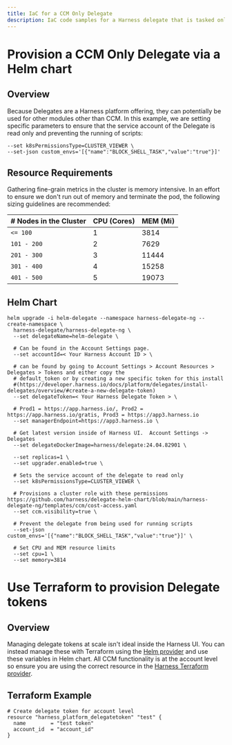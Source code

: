 ```yaml
---
title: IaC for a CCM Only Delegate
description: IaC code samples for a Harness delegate that is tasked only for CCM related activities.
---
```


# Provision a CCM Only Delegate via a Helm chart

## Overview
Because Delegates are a Harness platform offering, they can potentially be used for other modules other than CCM. In this example, we are setting specific parameters to ensure that the service account of the Delegate is read only and preventing the running of scripts:

```
--set k8sPermissionsType=CLUSTER_VIEWER \
--set-json custom_envs='[{"name":"BLOCK_SHELL_TASK","value":"true"}]'
```

## Resource Requirements
Gathering fine-grain metrics in the cluster is memory intensive.  In an effort to ensure we don't run out of memory and terminate the pod, the following sizing guidelines are recommended:

| # Nodes in the Cluster | CPU (Cores) | MEM (Mi)  |
| -----------------------| ----------- | --------- |
|        `<= 100`        |      1      |    3814   |
|       `101 - 200`      |      2      |    7629   |
|       `201 - 300`      |      3      |   11444   |
|       `301 - 400`      |      4      |   15258   |
|       `401 - 500`      |      5      |   19073   |

## Helm Chart
```
helm upgrade -i helm-delegate --namespace harness-delegate-ng --create-namespace \
  harness-delegate/harness-delegate-ng \
  --set delegateName=helm-delegate \

  # Can be found in the Account Settings page.
  --set accountId=< Your Harness Account ID > \

  # can be found by going to Account Settings > Account Resources > Delegates > Tokens and either copy the 
  # default_token or by creating a new specific token for this install 
  #(https://developer.harness.io/docs/platform/delegates/install-delegates/overview/#create-a-new-delegate-token)
  --set delegateToken=< Your Harness Delegate Token > \

  # Prod1 = https://app.harness.io/, Prod2 = https://app.harness.io/gratis, Prod3 = https://app3.harness.io
  --set managerEndpoint=https://app3.harness.io \

  # Get latest version inside of Harness UI.  Account Settings -> Delegates
  --set delegateDockerImage=harness/delegate:24.04.82901 \
  
  --set replicas=1 \
  --set upgrader.enabled=true \

  # Sets the service account of the delegate to read only
  --set k8sPermissionsType=CLUSTER_VIEWER \

  # Provisions a cluster role with these permissions https://github.com/harness/delegate-helm-chart/blob/main/harness-delegate-ng/templates/ccm/cost-access.yaml
  --set ccm.visibility=true \
  
  # Prevent the delegate from being used for running scripts
  --set-json custom_envs='[{"name":"BLOCK_SHELL_TASK","value":"true"}]' \

  # Set CPU and MEM resource limits
  --set cpu=1 \
  --set memory=3814
  ```


# Use Terraform to provision Delegate tokens

## Overview
Managing delegate tokens at scale isn't ideal inside the Harness UI.  You can instead manage these with Terraform using the [Helm provider](https://registry.terraform.io/providers/hashicorp/helm/latest/docs) and use these variables in Helm chart.  All CCM functionality is at the account level so ensure you are using the correct resource in the [Harness Terraform provider](https://registry.terraform.io/providers/harness/harness/latest/docs/resources/platform_delegate_token).

## Terraform Example
```
# Create delegate token for account level 
resource "harness_platform_delegatetoken" "test" {  
  name        = "test token"
  account_id  = "account_id"
}
```